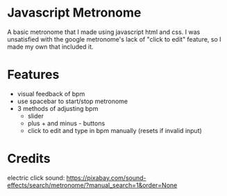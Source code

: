# Javascript Metronome

A basic metronome that I made using javascript html and css. I was unsatisfied with the google metronome's lack of "click to edit" feature, so I made my own that included it. 

# Features

- visual feedback of bpm 
- use spacebar to start/stop metronome
- 3 methods of adjusting bpm
    - slider
    - plus + and minus - buttons
    - click to edit and type in bpm manually (resets if invalid input)

# Credits

electric click sound: https://pixabay.com/sound-effects/search/metronome/?manual_search=1&order=None
